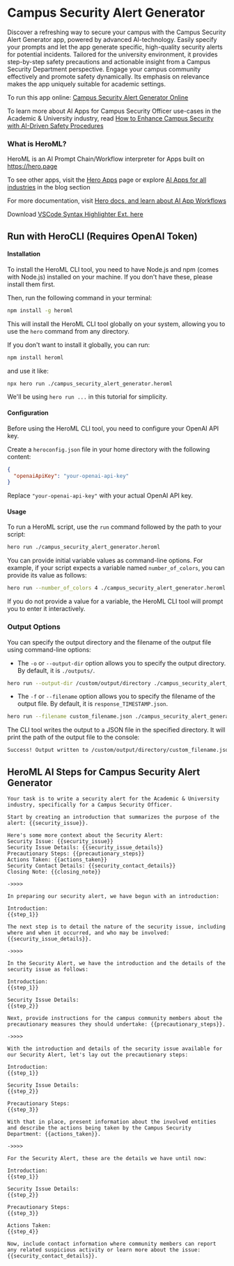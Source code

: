 # Campus Security Alert Generator

Discover a refreshing way to secure your campus with the Campus Security Alert Generator app, powered by advanced AI-technology. Easily specify your prompts and let the app generate specific, high-quality security alerts for potential incidents. Tailored for the university environment, it provides step-by-step safety precautions and actionable insight from a Campus Security Department perspective. Engage your campus community effectively and promote safety dynamically. Its emphasis on relevance makes the app uniquely suitable for academic settings.

To run this app online: [Campus Security Alert Generator Online](https://hero.page/app/campus-security-alert-generator-ai-powered-university-security-alerts/ZqQKpn7c8uHi05bfGTv5)

To learn more about AI Apps for Campus Security Officer use-cases in the Academic & University industry, read [How to Enhance Campus Security with AI-Driven Safety Procedures](https://hero.page/blog/academic-and-university/campus-security-officer/how-to-enhance-campus-security-with-ai-driven-safety-procedures/170712)

### What is HeroML?
HeroML is an AI Prompt Chain/Workflow interpreter for Apps built on https://hero.page 

To see other apps, visit the [Hero Apps](https://hero.page/apps) page or explore [AI Apps for all industries](https://hero.page/blog) in the blog section

For more documentation, visit [Hero docs, and learn about AI App Workflows](https://hero.page/tutorials/introduction-to-heroml)

Download [VSCode Syntax Highlighter Ext. here](https://marketplace.visualstudio.com/items?itemName=hero-page.heroml)

## Run with HeroCLI (Requires OpenAI Token)

#### Installation

To install the HeroML CLI tool, you need to have Node.js and npm (comes with Node.js) installed on your machine. If you don't have these, please install them first. 

Then, run the following command in your terminal:

```bash
npm install -g heroml
```

This will install the HeroML CLI tool globally on your system, allowing you to use the `hero` command from any directory.

If you don't want to install it globally, you can run:

```bash
npm install heroml
```

and use it like:

```bash
npx hero run ./campus_security_alert_generator.heroml
```

We'll be using `hero run ...` in this tutorial for simplicity.

#### Configuration

Before using the HeroML CLI tool, you need to configure your OpenAI API key. 

Create a `heroconfig.json` file in your home directory with the following content:

```json
{
  "openaiApiKey": "your-openai-api-key"
}
```

Replace `"your-openai-api-key"` with your actual OpenAI API key.

#### Usage

To run a HeroML script, use the `run` command followed by the path to your script:

```bash
hero run ./campus_security_alert_generator.heroml
```

You can provide initial variable values as command-line options. For example, if your script expects a variable named `number_of_colors`, you can provide its value as follows:

```bash
hero run --number_of_colors 4 ./campus_security_alert_generator.heroml
```

If you do not provide a value for a variable, the HeroML CLI tool will prompt you to enter it interactively.

### Output Options

You can specify the output directory and the filename of the output file using command-line options:

- The `-o` or `--output-dir` option allows you to specify the output directory. By default, it is `./outputs/`.

```bash
hero run --output-dir /custom/output/directory ./campus_security_alert_generator.heroml
```

- The `-f` or `--filename` option allows you to specify the filename of the output file. By default, it is `response_TIMESTAMP.json`.

```bash
hero run --filename custom_filename.json ./campus_security_alert_generator.heroml
```

The CLI tool writes the output to a JSON file in the specified directory. It will print the path of the output file to the console:

```bash
Success! Output written to /custom/output/directory/custom_filename.json
```


## HeroML AI Steps for Campus Security Alert Generator
```
Your task is to write a security alert for the Academic & University industry, specifically for a Campus Security Officer. 

Start by creating an introduction that summarizes the purpose of the alert: {{security_issue}}.

Here's some more context about the Security Alert:
Security Issue: {{security_issue}}
Security Issue Details: {{security_issue_details}}
Precautionary Steps: {{precautionary_steps}}
Actions Taken: {{actions_taken}}
Security Contact Details: {{security_contact_details}}
Closing Note: {{closing_note}}

->>>>

In preparing our security alert, we have begun with an introduction:

Introduction:
{{step_1}}

The next step is to detail the nature of the security issue, including where and when it occurred, and who may be involved: {{security_issue_details}}.

->>>>

In the Security Alert, we have the introduction and the details of the security issue as follows:

Introduction:
{{step_1}}

Security Issue Details:
{{step_2}}

Next, provide instructions for the campus community members about the precautionary measures they should undertake: {{precautionary_steps}}.

->>>>

With the introduction and details of the security issue available for our Security Alert, let's lay out the precautionary steps:

Introduction:
{{step_1}}

Security Issue Details:
{{step_2}}

Precautionary Steps:
{{step_3}}

With that in place, present information about the involved entities and describe the actions being taken by the Campus Security Department: {{actions_taken}}.

->>>>

For the Security Alert, these are the details we have until now:

Introduction:
{{step_1}}

Security Issue Details:
{{step_2}}

Precautionary Steps:
{{step_3}}

Actions Taken:
{{step_4}}

Now, include contact information where community members can report any related suspicious activity or learn more about the issue: {{security_contact_details}}.


```

